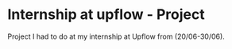 # Internship at upflow - Project

Project I had to do at my internship at Upflow from (20/06-30/06).
